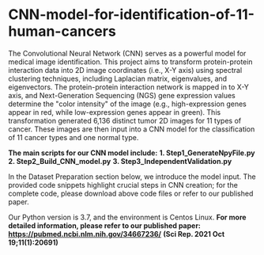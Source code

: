 # CNN-model-for-identification-of-11-human-cancers
The Convolutional Neural Network (CNN) serves as a powerful model for medical image identification. This project aims to transform protein-protein interaction data into 2D image coordinates (i.e., X-Y axis) using spectral clustering techniques, including Laplacian matrix, eigenvalues, and eigenvectors. The protein-protein interaction network is mapped in to X-Y axis, and Next-Generation Sequencing (NGS) gene expression values determine the "color intensity" of the image (e.g., high-expression genes appear in red, while low-expression genes appear in green). This transformation generated 6,136 distinct tumor 2D images for 11 types of cancer. These images are then input into a CNN model for the classification of 11 cancer types and one normal type.

**The main scripts for our CNN model include:**
**1. Step1_GenerateNpyFile.py**
**2. Step2_Build_CNN_model.py**
**3. Step3_IndependentValidation.py**

In the Dataset Preparation section below, we introduce the model input. The provided code snippets highlight crucial steps in CNN creation; for the complete code, please download above code files or refer to our published paper.

Our Python version is 3.7, and the environment is Centos Linux.
**For more detailed information, please refer to our published paper:**
**https://pubmed.ncbi.nlm.nih.gov/34667236/**
**(Sci Rep. 2021 Oct 19;11(1):20691)**
